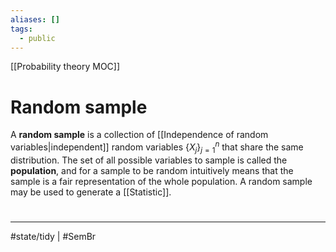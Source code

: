 ```yaml
---
aliases: []
tags:
  - public
---
```

[[Probability theory MOC]]
# Random sample
A **random sample** is a collection of [[Independence of random variables|independent]] random variables $\{ X_{j} \}_{j=1}^n$
that share the same distribution.
The set of all possible variables to sample is called the **population**,
and for a sample to be random intuitively means that the sample is a fair representation of the whole population.
A random sample may be used to generate a [[Statistic]].

#
---
#state/tidy | #SemBr
